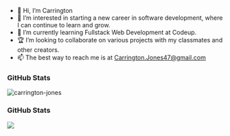 - 👋 Hi, I’m Carrington
- 👀 I’m interested in starting a new career in software development, where I can continue to learn and grow.
- 🌱 I’m currently learning Fullstack Web Development at Codeup.
- 🏆 I’m looking to collaborate on various projects with my classmates and other creators.
- 📫 The best way to reach me is at Carrington.Jones47@gmail.com


<h3 align="left"> GitHub Stats</h3>
<p align="left"> <img src="https://github-readme-stats.vercel.app/api?username=carrington-jones&show_icons=true" alt="carrington-jones" /> 

<h3 align="left"> GitHub Stats</h3>
<p align="left"> <img src = "https://github-readme-stats.vercel.app/api/top-langs/?username=carrington-jones&layout=compact" >


<!---
carrington-jones/carrington-jones is a ✨ special ✨ repository because its `README.md` (this file) appears on your GitHub profile.
You can click the Preview link to take a look at your changes.
--->
